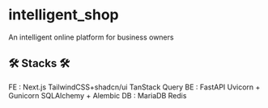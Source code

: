 # intelligent_shop
An intelligent online platform for business owners

<h2> 🛠️ Stacks 🛠️ </h2> 
FE : Next.js TailwindCSS+shadcn/ui TanStack Query
BE : FastAPI Uvicorn + Gunicorn SQLAlchemy + Alembic
DB : MariaDB Redis
